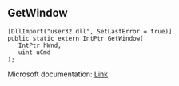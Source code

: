 ## GetWindow

```
[DllImport("user32.dll", SetLastError = true)]
public static extern IntPtr GetWindow(
   IntPtr hWnd,
   uint uCmd
);
```

Microsoft documentation: [Link](https://docs.microsoft.com/en-us/windows/win32/api/winuser/nf-winuser-getwindow)
